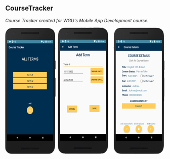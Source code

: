 CourseTracker
-------------
*Course Tracker created for WGU's Mobile App Development course.*

<img src="screen2.png" width="600" height="400">
